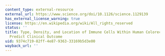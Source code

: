 ```yaml
---
content_type: external-resource
external_url: https://www.science.org/doi/10.1126/science.1129139
has_external_license_warning: true
license: https://en.wikipedia.org/wiki/All_rights_reserved
status: ''
title: Type, Density, and Location of Immune Cells Within Human Colorectal Tumors
  Predict Clinical Outcome
uid: 9374c719-82ff-4e87-9363-33169b5d3e00
wayback_url: ''
---
```

